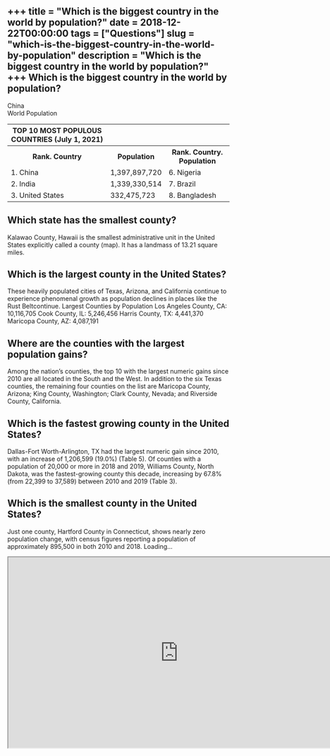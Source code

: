 +++
title = "Which is the biggest country in the world by population?"
date = 2018-12-22T00:00:00
tags = ["Questions"]
slug = "which-is-the-biggest-country-in-the-world-by-population"
description = "Which is the biggest country in the world by population?"
+++
Which is the biggest country in the world by population?
--------------------------------------------------------

China  
World Population

<table><tr><th>TOP 10 MOST POPULOUS COUNTRIES (July 1, 2021)</th></tr><tr><th>Rank. Country</th><th>Population</th><th>Rank. Country. Population</th></tr><tr><td>1. China</td><td>1,397,897,720</td><td>6. Nigeria</td></tr><tr><td>2. India</td><td>1,339,330,514</td><td>7. Brazil</td></tr><tr><td>3. United States</td><td>332,475,723</td><td>8. Bangladesh</td></tr></table>

Which state has the smallest county?
------------------------------------

Kalawao County, Hawaii is the smallest administrative unit in the United States explicitly called a county (map). It has a landmass of 13.21 square miles.

Which is the largest county in the United States?
-------------------------------------------------

These heavily populated cities of Texas, Arizona, and California continue to experience phenomenal growth as population declines in places like the Rust Beltcontinue. Largest Counties by Population Los Angeles County, CA: 10,116,705 Cook County, IL: 5,246,456 Harris County, TX: 4,441,370 Maricopa County, AZ: 4,087,191

Where are the counties with the largest population gains?
---------------------------------------------------------

Among the nation’s counties, the top 10 with the largest numeric gains since 2010 are all located in the South and the West. In addition to the six Texas counties, the remaining four counties on the list are Maricopa County, Arizona; King County, Washington; Clark County, Nevada; and Riverside County, California.

Which is the fastest growing county in the United States?
---------------------------------------------------------

Dallas-Fort Worth-Arlington, TX had the largest numeric gain since 2010, with an increase of 1,206,599 (19.0%) (Table 5). Of counties with a population of 20,000 or more in 2018 and 2019, Williams County, North Dakota, was the fastest-growing county this decade, increasing by 67.8% (from 22,399 to 37,589) between 2010 and 2019 (Table 3).

Which is the smallest county in the United States?
--------------------------------------------------

Just one county, Hartford County in Connecticut, shows nearly zero population change, with census figures reporting a population of approximately 895,500 in both 2010 and 2018. Loading…

<iframe allow="accelerometer; autoplay; clipboard-write; encrypted-media; gyroscope; picture-in-picture" allowfullscreen="" class="__youtube_prefs__  epyt-is-override  no-lazyload" data-no-lazy="1" data-origheight="433" data-origwidth="770" data-skipgform_ajax_framebjll="" height="433" id="_ytid_83036" loading="lazy" src="https://www.youtube.com/embed/6zaiNyAO-qY?enablejsapi=1&autoplay=0&cc_load_policy=0&cc_lang_pref=&iv_load_policy=1&loop=0&modestbranding=0&rel=1&fs=1&playsinline=0&autohide=2&theme=dark&color=red&controls=1&" title="YouTube player" width="770"></iframe>